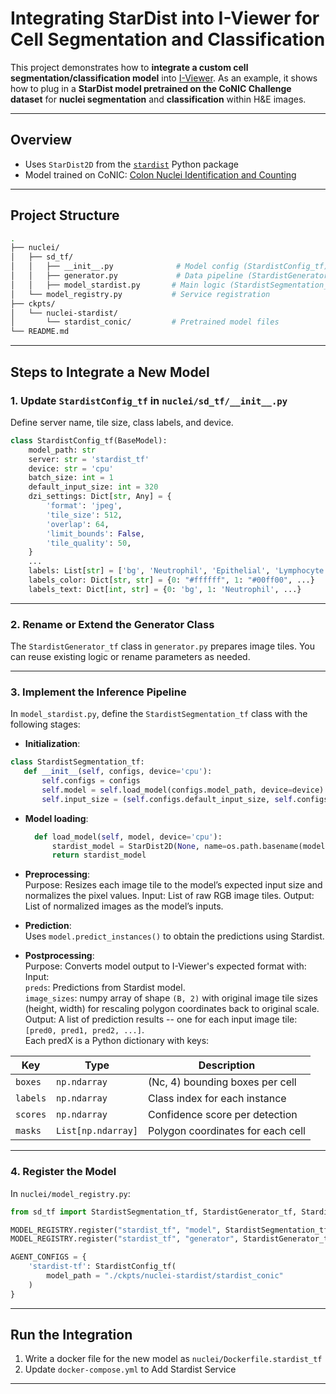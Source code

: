 
# Integrating StarDist into I-Viewer for Cell Segmentation and Classification

This project demonstrates how to **integrate a custom cell segmentation/classification model** into [I-Viewer](https://github.com/impromptuRong/iviewer_copilot). As an example, it shows how to plug in a **StarDist model pretrained on the CoNIC Challenge dataset** for **nuclei segmentation** and **classification** within H&E images.

---

## Overview

- Uses `StarDist2D` from the [`stardist`](https://github.com/stardist/stardist) Python package
- Model trained on CoNIC: [Colon Nuclei Identification and Counting](https://conic-challenge.grand-challenge.org/)

---

## Project Structure

```bash
.
├── nuclei/
│   ├── sd_tf/
│   │   ├── __init__.py              # Model config (StardistConfig_tf)
│   │   ├── generator.py             # Data pipeline (StardistGenerator_tf)
│   │   ├── model_stardist.py       # Main logic (StardistSegmentation_tf)
│   └── model_registry.py           # Service registration
├── ckpts/
│   └── nuclei-stardist/
│       └── stardist_conic/         # Pretrained model files
└── README.md
```

---

## Steps to Integrate a New Model

### 1. Update `StardistConfig_tf` in `nuclei/sd_tf/__init__.py`

Define server name, tile size, class labels, and device.

```python
class StardistConfig_tf(BaseModel):
    model_path: str
    server: str = 'stardist_tf'
    device: str = 'cpu'
    batch_size: int = 1
    default_input_size: int = 320
    dzi_settings: Dict[str, Any] = {
        'format': 'jpeg', 
        'tile_size': 512, 
        'overlap': 64, 
        'limit_bounds': False, 
        'tile_quality': 50,
    }
    ...
    labels: List[str] = ['bg', 'Neutrophil', 'Epithelial', 'Lymphocyte', 'Plasma', 'Eosinophil', 'Connective']
    labels_color: Dict[str, str] = {0: "#ffffff", 1: "#00ff00", ...}
    labels_text: Dict[int, str] = {0: 'bg', 1: 'Neutrophil', ...}
```

---

### 2. Rename or Extend the Generator Class

The `StardistGenerator_tf` class in `generator.py` prepares image tiles. You can reuse existing logic or rename parameters as needed.

---

### 3. Implement the Inference Pipeline

In `model_stardist.py`, define the `StardistSegmentation_tf` class with the following stages:

- **Initialization**:
 ```python
 class StardistSegmentation_tf:
    def __init__(self, configs, device='cpu'):
        self.configs = configs
        self.model = self.load_model(configs.model_path, device=device)
        self.input_size = (self.configs.default_input_size, self.configs.default_input_size)
 ```

- **Model loading**:  
  ```python
    def load_model(self, model, device='cpu'):
        stardist_model = StarDist2D(None, name=os.path.basename(model), basedir=os.path.dirname(model))
        return stardist_model
  ```

- **Preprocessing**:  
  Purpose: Resizes each image tile to the model’s expected input size and normalizes the pixel values.
  Input: List of raw RGB image tiles.
  Output: List of normalized images as the model’s inputs.

- **Prediction**:  
  Uses `model.predict_instances()` to obtain the predictions using Stardist.

- **Postprocessing**:  
  Purpose: Converts model output to I-Viewer's expected format with:  
  Input:   
    `preds`: Predictions from Stardist model.  
    `image_sizes`: numpy array of shape `(B, 2)` with original image tile sizes (height, width) for rescaling polygon coordinates back to original scale.
  Output: A list of prediction results -- one for each input image tile: `[pred0, pred1, pred2, ...]`.  
  Each predX is a Python dictionary with keys:  

| Key     | Type        | Description                        |
|---------|-------------|------------------------------------|
| `boxes` | `np.ndarray` | (Nc, 4) bounding boxes per cell     |
| `labels` | `np.ndarray` | Class index for each instance       |
| `scores` | `np.ndarray` | Confidence score per detection      |
| `masks`  | `List[np.ndarray]` | Polygon coordinates for each cell |

---

### 4. Register the Model

In `nuclei/model_registry.py`:

```python
from sd_tf import StardistSegmentation_tf, StardistGenerator_tf, StardistConfig_tf

MODEL_REGISTRY.register("stardist_tf", "model", StardistSegmentation_tf)
MODEL_REGISTRY.register("stardist_tf", "generator", StardistGenerator_tf)

AGENT_CONFIGS = {
    'stardist-tf': StardistConfig_tf(
        model_path = "./ckpts/nuclei-stardist/stardist_conic"
    )
}
```

---

## Run the Integration

1. Write a docker file for the new model as `nuclei/Dockerfile.stardist_tf`
2. Update `docker-compose.yml` to Add Stardist Service

---

